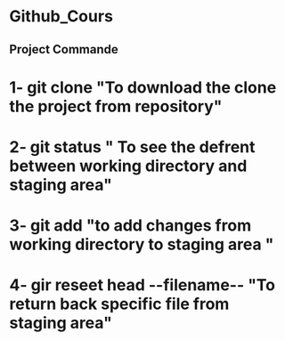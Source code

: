 # Github_Cours
## Project Commande
# 1- git clone "To download the clone the project from repository"
# 2- git status  " To see the defrent between working directory and staging area"
# 3- git add "to add changes from  working directory to staging area "
# 4- gir reseet head --filename-- "To return back specific file from staging area"